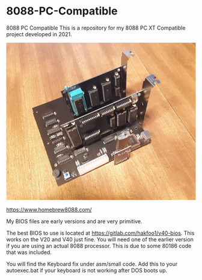 # 8088-PC-Compatible
8088 PC Compatible
This is a repository for my 8088 PC XT Compatible project developed in 2021. 

![alt text](/images/20211027_110916.jpg)

https://www.homebrew8088.com/

My BIOS files are early versions and are very primitive.

The best BIOS to use is located at https://gitlab.com/hakfoo1/v40-bios. This works on the V20 and V40 just fine. You will need one of the earlier version if you are using an actual 8088 processor. This is due to some 80186 code that was included. 

You will find the Keyboard fix under asm/small code. Add this to your autoexec.bat if your keyboard is not working after DOS boots up. 
